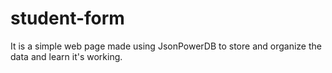 # student-form
It is a simple web page made using JsonPowerDB to store and organize the data and learn it's working.
